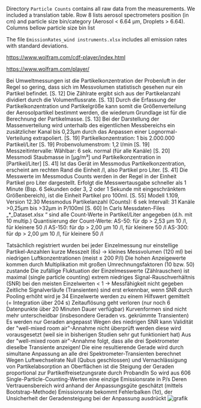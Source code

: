 Directory `Particle Counts` contains all raw data from the measurements. We included a translation table.
Row 8 lists aerosol spectrometers position (in cm) and particle size bin/category (Aerosol < 6.64 µm, Droplets > 6.64).
Columns bellow particle size bin list

The file `EmissionRates_wind instruments.xlsx` includes all emission rates with standard deviations.



https://www.wolfram.com/cdf-player/index.html 

https://www.wolfram.com/player/



Bei Umweltmessungen ist die Partikelkonzentration der Probenluft in der Regel so gering, dass sich im Messvolumen statistisch gesehen nur ein Partikel befindet. [S. 12]
Die Zählrate ergibt sich aus der Partikelanzahl dividiert durch die Volumenflussrate. [S. 13]
Durch die Erfassung der Partikelkonzentration und Partikelgröße kann somit die Größenverteilung der Aerosolpartikel bestimmt werden, die wiederum Grundlage ist für die Berechnung der Partikelmasse. [S. 13]
Bei der Darstellung der Massenverteilung wird unterhalb des eigentlichen Messbereichs ein zusätzlicher Kanal bis 0,23μm durch das Anpassen einer Lognormal-Verteilung extrapoliert. [S. 19]
Partikelkonzentration: 1 bis 2.000.000 Partikel/Liter [S. 19]
Probenvolumenstrom: 1,2 l/min [S. 19]
Messzeitintervalle: Wählbar: 6 sek. normal (für alle Kanäle) [S. 20]
Messmodi Staubmasse in [μg/m³] und Partikelkonzentration in [Partikel/Liter] [S. 41]
Ist das Gerät im Messmodus Partikelkonzentration, erscheint am rechten Rand die Einheit /l, also Partikel pro Liter. [S. 41]
Die Messwerte im Messmodus Counts werden in der Regel in der Einheit Partikel pro Liter dargestellt. Erfolgt die Messwertausgabe schneller als 1 Minute (Bsp. 6 Sekunden oder 3, 2 oder 1 Sekunde mit eingeschränktem Größenbereich), ist die Einheit Partikel pro 100ml. [S. 55]
Modell 1.109, Version 12.30 Messmodus Partikelanzahl (Counts): 6 sek Intervall: 31 Kanäle >0,25μm bis >32μm in P/100ml [S. 60]
In Carls Messdaten-Files „*_Dataset.xlsx “ sind alle Count-Werte in Partikel/Liter angegeben (d.h. mit 10 multip.)
Quantisierung der Count-Werte:
AS-50:	für dp > 2,53 µm 10 /l, für kleinere 50 /l
AS-150:	für dp > 2,00 µm 10 /l, für kleinere 50 /l
AS-300:	für dp > 2,00 µm 10 /l, für kleinere 50 /l


Tatsächlich registriert wurden bei jeder Einzelmessung nur einstellige Partikel-Anzahlen
kurze Messzeit (6s) → kleines Messvolumen (120 ml) bei
niedrigen Luftkonzentrationen (meist ≤ 200 P/l)
Die hohen Anzeigewerte kommen durch Multiplikation mit großen Umrechnungsfaktoren (10 bzw. 50) zustande
Die zufällige Fluktuation der Einzelmesswerte (Zählrauschen) ist maximal (single particle counting)
extrem niedriges Signal-Rauschverhältnis (SNR)
bei den meisten Einzelwerten < 1 → Messfähigkeit nicht gegeben
Zeitliche Signalverläufe (Transienten) sind erst erkennbar, wenn SNR durch Pooling erhöht wird
je 34 Einzelwerte werden zu einem Hilfswert gemittelt (= Integration über 204 s)
Zeitauflösung geht verloren (nur noch 6 Datenpunkte über 20 Minuten Dauer verfügbar)
Kurvenformen sind nicht mehr unterscheidbar (insbesondere Geraden vs. gekrümmte Transienten)
Es werden nur Geraden angepasst
Wegen des niedrigen SNR kann Validität der "well-mixed room air"-Annahme nicht überprüft werden
diese wird vorausgesetzt (weil sie in bisherigen Studien sehr gut funktioniert hat)
Aus der "well-mixed room air"-Annahme folgt, dass alle drei Spektrometer dieselbe Transiente anzeigen!
Die eine resultierende Gerade wird durch simultane Anpassung an alle drei Spektrometer-Transienten berechnet
Wegen Luftwechselrate Null (Qubus geschlossen) und Vernachlässigung von Partikelabsorption an Oberflächen
ist die Steigung der Geraden proportional zur Partikelfreisetzungsrate durch ProbandIn
So wird aus 606 Single-Particle-Counting-Werten eine einzige Emissionsrate in P/s
Deren Vertrauensbereich wird anhand der Anpassungsgüte geschätzt (mittels Bootstrap-Methode)
Emissionsrate bekommt Fehlerbalken (1σ), der Unsicherheit der Geradensteigung bei der Anpassung ausdrückt
![grafik](https://user-images.githubusercontent.com/92682699/140093794-285fae8b-8e69-4643-938d-c168bd46e765.png)

